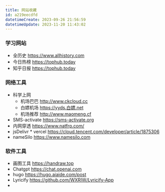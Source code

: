 ```yaml
---
title: 网站收藏
id: a219eecdfd
datetimeCreate: 2023-09-26 21:56:59
datetimeUpdate: 2023-11-20 11:43:02
---
```

### 学习网站
- 全历史 https://www.allhistory.com
- 今日热榜 https://tophub.today
- 知乎日报 https://tophub.today
### 网络工具
- 科学上网
	- 机场巴巴 http://www.ckcloud.cc
	- 白嫖机场 https://yyds.白嫖.net
	- 机场推荐 http://www.maomeng.cf 
- SMS-activate https://sms-activate.org
- 内网穿透 https://www.natfrp.com/
- jsDelivr * vercel https://cloud.tencent.com/developer/article/1875306
- nameSilo https://www.namesilo.com
### 软件工具
- 画图工具 https://handraw.top
- Chatgpt https://chat.openai.com
- hugo https://hugo.aiaide.com/post
- Lyricify https://github.com/WXRIW/Lyricify-App
- 




